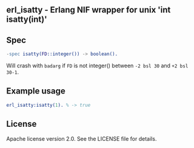 ## erl_isatty - Erlang NIF wrapper for unix 'int isatty(int)'

## Spec
```erlang
-spec isatty(FD::integer()) -> boolean().
```

Will crash with `badarg` if `FD` is not integer() between `-2 bsl 30` and `+2 bsl 30-1`.

## Example usage

```erlang
erl_isatty:isatty(1). % -> true
```

## License

Apache license version 2.0. See the LICENSE file for details.

